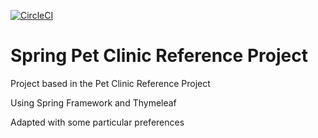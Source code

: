 
[![CircleCI](https://circleci.com/gh/sandroalmeida/spring-pet-clinic.svg?style=svg)](https://circleci.com/gh/sandroalmeida/spring-pet-clinic)

# Spring Pet Clinic Reference Project 

Project based in the Pet Clinic Reference Project

Using Spring Framework and Thymeleaf

Adapted with some particular preferences
